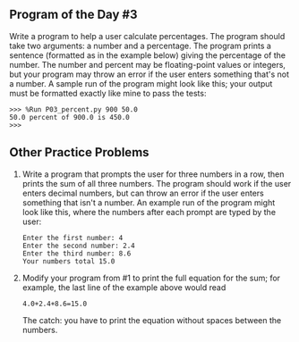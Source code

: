 

## Program of the Day #3

Write a program to help a user calculate percentages. The program should take two arguments: a number and a percentage. The program prints a sentence (formatted as in the example below) giving the percentage of the number. The number and percent may be floating-point values or integers, but your program may throw an error if the user enters something that's not a number. A sample run of the program might look like this; your output must be formatted exactly like mine to pass the tests:

```
>>> %Run P03_percent.py 900 50.0
50.0 percent of 900.0 is 450.0
>>> 
```



## Other Practice Problems

1. Write a program that prompts the user for three numbers in a row, then prints the sum of all three numbers. The program should work if the user enters decimal numbers, but can throw an error if the user enters something that isn't a number. An example run of the program might look like this, where the numbers after each prompt are typed by the user:

   ```
   Enter the first number: 4
   Enter the second number: 2.4
   Enter the third number: 8.6
   Your numbers total 15.0
   ```


2. Modify your program from #1 to print the full equation for the sum; for example, the last line of the example above would read

   ```
   4.0+2.4+8.6=15.0
   ```

   The catch: you have to print the equation without spaces between the numbers.

